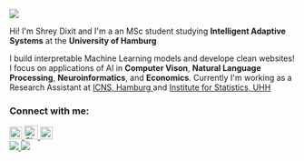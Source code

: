 ![](https://komarev.com/ghpvc/?username=ShreyDixit&color=green)
<p> Hi! I'm Shrey Dixit and I'm a an MSc student studying <b>Intelligent Adaptive Systems</b> at the <b>University of Hamburg</b></p>

<p> I build interpretable Machine Learning models and develope clean websites! I focus on applications of AI in <b>Computer Vison</b>, <b>Natural Language Processing</b>, <b>Neuroinformatics</b>, and <b>Economics</b>. Currently I'm working as a Research Assistant at <a href="https://www.uke.de/english/departments-institutes/institutes/computational-neuroscience/index.html" target="_blank">ICNS, Hamburg </a> and <a href="https://www.bwl.uni-hamburg.de/statistik/" target="_blank">Institute for Statistics, UHH</a></p>

<h3 align="left">Connect with me:</h3>
<div>
<a href="https://www.linkedin.com/in/shreydixittech/">
  <img alt="Shrey's LinkedIN" width="22px" src="https://raw.githubusercontent.com/peterthehan/peterthehan/master/assets/linkedin.svg" />
</a>
<a href="https://scholar.google.com/citations?user=xTbHkksAAAAJ&hl=en">
  <img alt="Shrey's Google Scholar" width="24px" src="https://img.icons8.com/color/48/000000/google-scholar--v3.png" />
</a>
<a href="https://www.instagram.com/dixit_shreyo/">
  <img alt="Shrey's Instagram" width="22px" src="https://raw.githubusercontent.com/hussainweb/hussainweb/main/icons/instagram.png" />
</a>
</div>

<div>
  <a href="https://github.com/anuraghazra/github-readme-stats">
    <img src="https://github-readme-stats.vercel.app/api?username=ShreyDixit&count_private=true&show_icons=true&theme=dark" />
  </a>
  <a href="https://github.com/anuraghazra/convoychat">
    <img src="https://github-readme-stats.vercel.app/api/top-langs/?username=ShreyDixit&layout=compact&theme=dark" />
  </a>
</div>

<!--
**ShreyDixit/ShreyDixit** is a ✨ _special_ ✨ repository because its `README.md` (this file) appears on your GitHub profile.

Here are some ideas to get you started:

- 🔭 I’m currently working on ...
- 🌱 I’m currently learning ...
- 👯 I’m looking to collaborate on ...
- 🤔 I’m looking for help with ...
- 💬 Ask me about ...
- 📫 How to reach me: ...
- 😄 Pronouns: ...
- ⚡ Fun fact: ...
-->
